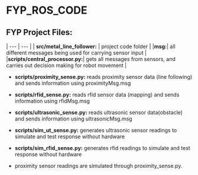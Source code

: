 # FYP_ROS_CODE  

## FYP Project Files:  

| --- | --- |
| **src/metal_line_follower:** | project code folder |
|**msg:**|   all different messages being used for carrying sensor input  |
|**scripts/central_processor.py:**|    gets all messages from sensors, and carries out decision making for robot movement  |
    
    
   + **scripts/proximity_sense.py:**    reads proximity sensor data (line following) and sends information using proximityMsg.msg  
    
    
   + **scripts/rfid_sense.py:**    reads rfid sensor data (mapping) and sends information using rfidMsg.msg  
    
    
   + **scripts/ultrasonic_sense.py:**    reads ultrasonic sensor data(obstacle) and sends information using ultrasonicMsg.msg  
    
    
   + **scripts/sim_ut_sense.py:**    generates ultrasonic sensor readings to simulate and test response without hardware   
    
    
   + **scripts/sim_rfid_sense.py:**    generates rfid readings to simulate and test response without hardware  
    
    
   + proximity sensor readings are simulated through proximity_sense.py.  
    
    
                                    
